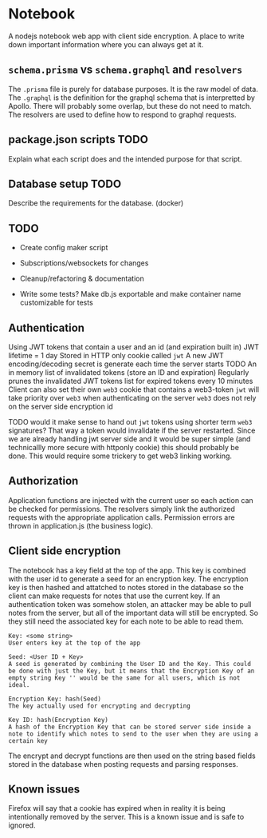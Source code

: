 # Notebook

A nodejs notebook web app with client side encryption. A place to write down important information where you can always get at it.

## `schema.prisma` vs `schema.graphql` and `resolvers`

The `.prisma` file is purely for database purposes. It is the raw model of data. The `.graphql` is the definition for the graphql schema that is interpretted by Apollo. There will probably some overlap, but these do not need to match. The resolvers are used to define how to respond to graphql requests.

## package.json scripts TODO

Explain what each script does and the intended purpose for that script.

## Database setup TODO

Describe the requirements for the database. (docker)

## TODO

- Create config maker script

- Subscriptions/websockets for changes

- Cleanup/refactoring & documentation

- Write some tests? Make db.js exportable and make container name customizable for tests

## Authentication

Using JWT tokens that contain a user and an id (and expiration built in)
JWT lifetime = 1 day
Stored in HTTP only cookie called `jwt`
A new JWT encoding/decoding secret is generate each time the server starts TODO
An in memory list of invalidated tokens (store an ID and expiration)
Regularly prunes the invalidated JWT tokens list for expired tokens every 10 minutes
Client can also set their own `web3` cookie that contains a web3-token
`jwt` will take priority over `web3` when authenticating on the server
`web3` does not rely on the server side encryption id

TODO would it make sense to hand out `jwt` tokens using shorter term `web3` signatures? That way a token would invalidate if the server restarted. Since we are already handling jwt server side and it would be super simple (and technicallly more secure with httponly cookie) this should probably be done. This would require some trickery to get web3 linking working.

## Authorization

Application functions are injected with the current user so each action can be checked for permissions. The resolvers simply link the authorized requests with the appropriate application calls. Permission errors are thrown in application.js (the business logic).

## Client side encryption

The notebook has a key field at the top of the app. This key is combined with the user id to generate a seed for an encryption key. The encryption key is then hashed and attatched to notes stored in the database so the client can make requests for notes that use the current key. If an authentication token was somehow stolen, an attacker may be able to pull notes from the server, but all of the important data will still be encrypted. So they still need the associated key for each note to be able to read them.

```
Key: <some string>
User enters key at the top of the app

Seed: <User ID + Key>
A seed is generated by combining the User ID and the Key. This could be done with just the Key, but it means that the Encryption Key of an empty string Key '' would be the same for all users, which is not ideal.

Encryption Key: hash(Seed)
The key actually used for encrypting and decrypting

Key ID: hash(Encryption Key)
A hash of the Encryption Key that can be stored server side inside a note to identify which notes to send to the user when they are using a certain key
```

The encrypt and decrypt functions are then used on the string based fields stored in the database when posting requests and parsing responses.

## Known issues

Firefox will say that a cookie has expired when in reality it is being intentionally removed by the server. This is a known issue and is safe to ignored.
